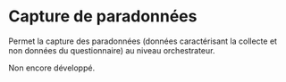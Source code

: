 # Capture de paradonnées

Permet la capture des paradonnées (données caractérisant la collecte et non données du questionnaire) au niveau orchestrateur.

Non encore développé.
